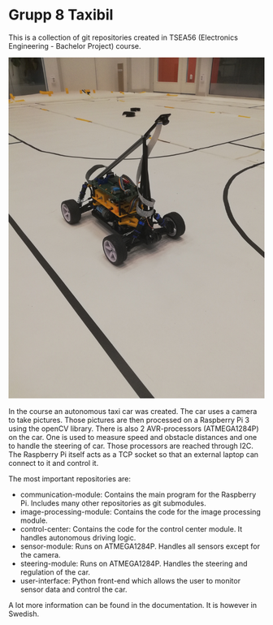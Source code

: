 # Grupp 8 Taxibil
This is a collection of git repositories created in TSEA56 (Electronics
Engineering - Bachelor Project) course.

![A picture of the car](https://raw.githubusercontent.com/Grupp-8-TSEA56-2022/.github/master/images/taxi.jpg)

In the course an autonomous taxi car was created.
The car uses a camera to take pictures.
Those pictures are then processed on a Raspberry Pi 3 using the openCV library.
There is also 2 AVR-processors (ATMEGA1284P) on the car.
One is used to measure speed and obstacle distances and one to handle the
steering of car.
Those processors are reached through I2C.
The Raspberry Pi itself acts as a TCP socket so that an external laptop can
connect to it and control it.

The most important repositories are:
- communication-module: Contains the main program for the Raspberry Pi. Includes
  many other repositories as git submodules.
- image-processing-module: Contains the code for the image processing module.
- control-center: Contains the code for the control center module. It handles
  autonomous driving logic.
- sensor-module: Runs on ATMEGA1284P. Handles all sensors except for the
  camera.
- steering-module: Runs on ATMEGA1284P. Handles the steering and regulation of
  the car.
- user-interface: Python front-end which allows the user to monitor sensor data
  and control the car.

A lot more information can be found in the documentation. It is however in
Swedish.
